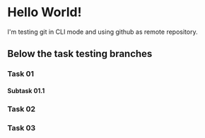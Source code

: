 # Hello World!

I'm testing git in CLI mode and using github as remote repository.

## Below the task testing branches
### Task 01
#### Subtask 01.1
### Task 02
### Task 03
